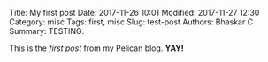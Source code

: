Title: My first post
Date: 2017-11-26 10:01
Modified: 2017-11-27 12:30
Category: misc
Tags: first, misc
Slug: test-post
Authors: Bhaskar C
Summary: TESTING.

This is the *first post* from my Pelican blog. **YAY!**
